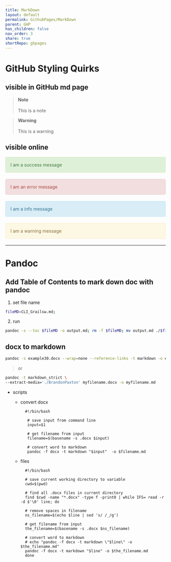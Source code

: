 ```yaml
---  
title: MarkDown  
layout: default  
permalink: GithubPages/MarkDown  
parent: GHP  
has_children: false  
nav_order: 3  
share: true    
shortRepo: ghpages      
---  
```

  
# GitHub Styling Quirks  
  
## visible in GitHub md page  
  
> **Note**<br>  
> This is a note  
  
> **Warning**<br>  
> This is a warning  
  
## visible online  
  
<div style="padding: 15px; border: 1px solid transparent; border-color: transparent; margin-bottom: 20px; border-radius: 4px; color: #3c763d; background-color: #dff0d8; border-color: #d6e9c6;">  
I am a success message  
</div>  
  
<div style="padding: 15px; border: 1px solid transparent; border-color: transparent; margin-bottom: 20px; border-radius: 4px; color: #a94442; background-color: #f2dede; border-color: #ebccd1;">  
I am an error message  
</div>  
  
<div style="padding: 15px; border: 1px solid transparent; border-color: transparent; margin-bottom: 20px; border-radius: 4px; color: #31708f; background-color: #d9edf7; border-color: #bce8f1;">  
I am a info message  
</div>  
  
<div style="padding: 15px; border: 1px solid transparent; border-color: transparent; margin-bottom: 20px; border-radius: 4px; color: #8a6d3b;; background-color: #fcf8e3; border-color: #faebcc;">  
I am a warning message  
</div>  
  
---  
  
# Pandoc  
  
## Add Table of Contents to mark down doc with pandoc  
  
1) set file name  
  
```bash    
fileMD=CLI_Grailsw.md;    
```    
  
2) run  
  
```bash    
pandoc -s --toc $fileMD -o output.md; rm -f $fileMD; mv output.md ./$fileMD;    
```    
  
## docx to markdown  
  
```bash    
pandoc -s example30.docx --wrap=none --reference-links -t markdown -o example35.md    
```    
  
> or  
  
  ```bash    
  pandoc -t markdown_strict \    
  --extract-media='./BrandonPaxton' myfilename.docx -o myfilename.md    
  ```    
  
- scripts  
    - convert docx  
      ```    
        #!/bin/bash    
      
         # save input from command line    
         input=$1    
      
         # get filename from input    
         filename=$(basename -s .docx $input)    
      
         # convert word to markdown    
         pandoc -f docx -t markdown "$input"  -o $filename.md    
       ```    
  
    - files  
      ```    
        #!/bin/bash    
     
        # save current working directory to variable    
        cwd=$(pwd)    
     
        # find all .docx files in current directory    
        find $cwd -name "*.docx" -type f -print0 | while IFS= read -r -d $'\0' line; do    
     
        # remove spaces in filename    
        ns_filename=$(echo $line | sed 's/ /_/g')    
     
        # get filename from input    
        the_filename=$(basename -s .docx $ns_filename)    
     
        # convert word to markdown    
        # echo "pandoc -f docx -t markdown \"$line\" -o $the_filename.md"    
        pandoc -f docx -t markdown "$line" -o $the_filename.md    
        done    
      ```  
